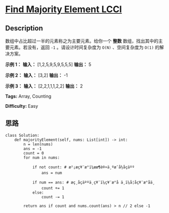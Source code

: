 # [Find Majority Element LCCI][title]

## Description

数组中占比超过一半的元素称之为主要元素。给你一个 **整数** 数组，找出其中的主要元素。若没有，返回 `-1` 。请设计时间复杂度为 `O(N)`
、空间复杂度为 `O(1)` 的解决方案。

**示例 1：**
            **输入：** [1,2,5,9,5,9,5,5,5]    **输出：** 5

**示例 2：**
            **输入：** [3,2]    **输出：** -1

**示例 3：**
            **输入：** [2,2,1,1,1,2,2]    **输出：** 2


**Tags:** Array, Counting

**Difficulty:** Easy

## 思路

``` python3
class Solution:
    def majorityElement(self, nums: List[int]) -> int:
        n = len(nums)
        ans = -1
        count = 0
        for num in nums:
            
            if not count: # æ²¡æç¥¨æ°ï¼ææ¶è®¤ä¸ºæ¯å½åçäºº
                ans = num
            
            if num == ans: # æç¸åçäººä¸ç¥¨ï¼ç¥¨æ°å ä¸ï¼å¦åç¥¨æ°åä¸
                count += 1
            else:
                count -= 1

        return ans if count and nums.count(ans) > n // 2 else -1


```

[title]: https://leetcode-cn.com/problems/find-majority-element-lcci
